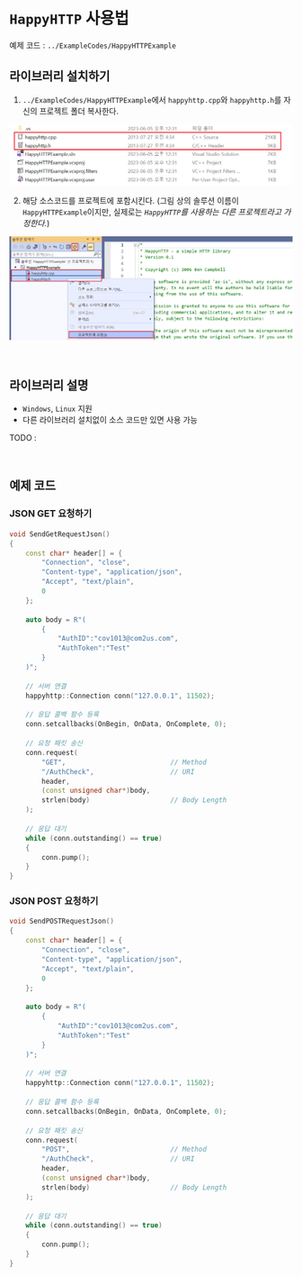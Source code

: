 # `HappyHTTP` 사용법

예제 코드 : `../ExampleCodes/HappyHTTPExample`

## 라이브러리 설치하기

1. `../ExampleCodes/HappyHTTPExample`에서 `happyhttp.cpp`와 `happyhttp.h`를 자신의 프로젝트 폴더 복사한다.

![install](../Images/HappyHTTP/install_01.png)

2. 해당 소스코드를 프로젝트에 포함시킨다. (그림 상의 솔루션 이름이 `HappyHTTPExample`이지만, 실제로는 *`HappyHTTP`를 사용하는 다른 프로젝트라고 가정한다.*)

![install](../Images/HappyHTTP/install_02.png)




<br>



## 라이브러리 설명

- `Windows`, `Linux` 지원
- 다른 라이브러리 설치없이 소스 코드만 있면 사용 가능

TODO : 



<br>



## 예제 코드

### JSON GET 요청하기

```cpp
void SendGetRequestJson()
{
	const char* header[] = {
		"Connection", "close",
		"Content-type", "application/json",
		"Accept", "text/plain",
		0
	};

	auto body = R"(
		{
			"AuthID":"cov1013@com2us.com",
			"AuthToken":"Test"
		}
	)";

    // 서버 연결
	happyhttp::Connection conn("127.0.0.1", 11502);

	// 응답 콜백 함수 등록
	conn.setcallbacks(OnBegin, OnData, OnComplete, 0);

    // 요청 패킷 송신
	conn.request(
        "GET",                          // Method
		"/AuthCheck",                   // URI
		header, 
		(const unsigned char*)body,
		strlen(body)                    // Body Length
	);

    // 응답 대기
	while (conn.outstanding() == true)
	{
		conn.pump();
	}
}
```

### JSON POST 요청하기

```cpp
void SendPOSTRequestJson()
{
	const char* header[] = {
		"Connection", "close",
		"Content-type", "application/json",
		"Accept", "text/plain",
		0
	};

	auto body = R"(
		{
			"AuthID":"cov1013@com2us.com",
			"AuthToken":"Test"
		}
	)";

    // 서버 연결
	happyhttp::Connection conn("127.0.0.1", 11502);

	// 응답 콜백 함수 등록
	conn.setcallbacks(OnBegin, OnData, OnComplete, 0);

    // 요청 패킷 송신
	conn.request(
        "POST",                         // Method
		"/AuthCheck",                   // URI
		header, 
		(const unsigned char*)body,
		strlen(body)                    // Body Length
	);

    // 응답 대기
	while (conn.outstanding() == true)
	{
		conn.pump();
	}
}
```
